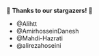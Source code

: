 🌟 **Thanks to our  stargazers!** 🌟

- @Alihtt
- @AmirhosseinDanesh
- @Mahdi-Hazrati
- @alirezahoseini
